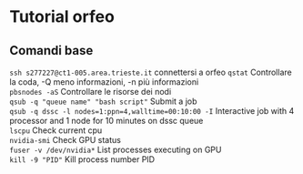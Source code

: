 # Tutorial orfeo

## Comandi base
`ssh s277227@ct1-005.area.trieste.it` connettersi a orfeo
`qstat` Controllare la coda, -Q meno informazioni, -n più informazioni  
`pbsnodes -aS` Controllare le risorse dei nodi  
`qsub -q "queue name" "bash script"` Submit a job  
`qsub -q dssc -l nodes=1:ppn=4,walltime=00:10:00 -I` Interactive job with 4 processor and 1 node for 10 minutes on dssc queue  
`lscpu` Check current cpu  
`nvidia-smi` Check GPU status  
`fuser -v /dev/nvidia*` List processes executing on GPU  
`kill -9 "PID"` Kill process number PID  
